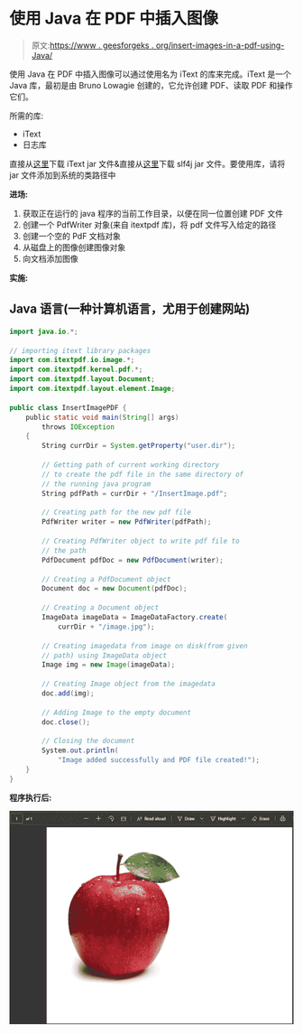 # 使用 Java 在 PDF 中插入图像

> 原文:[https://www . geesforgeks . org/insert-images-in-a-pdf-using-Java/](https://www.geeksforgeeks.org/inserting-images-in-a-pdf-using-java/)

使用 Java 在 PDF 中插入图像可以通过使用名为 iText 的库来完成。iText 是一个 Java 库，最初是由 Bruno Lowagie 创建的，它允许创建 PDF、读取 PDF 和操作它们。

所需的库:

*   iText
*   日志库

直接从[这里](https://github.com/itext/itext7/releases/download/7.1.13/iText7-Core-7.1.13-only-jars.zip)下载 iText jar 文件&直接从[这里](https://repo1.maven.org/maven2/org/slf4j/slf4j-jdk14/1.7.2/slf4j-jdk14-1.7.2.jar)下载 slf4j jar 文件。要使用库，请将 jar 文件添加到系统的类路径中

**进场:**

1.  获取正在运行的 java 程序的当前工作目录，以便在同一位置创建 PDF 文件
2.  创建一个 PdfWriter 对象(来自 itextpdf 库)，将 pdf 文件写入给定的路径
3.  创建一个空的 PdF 文档对象
4.  从磁盘上的图像创建图像对象
5.  向文档添加图像

**实施:**

## Java 语言(一种计算机语言，尤用于创建网站)

```java
import java.io.*;

// importing itext library packages
import com.itextpdf.io.image.*;
import com.itextpdf.kernel.pdf.*;
import com.itextpdf.layout.Document;
import com.itextpdf.layout.element.Image;

public class InsertImagePDF {
    public static void main(String[] args)
        throws IOException
    {
        String currDir = System.getProperty("user.dir");

        // Getting path of current working directory
        // to create the pdf file in the same directory of
        // the running java program
        String pdfPath = currDir + "/InsertImage.pdf";

        // Creating path for the new pdf file
        PdfWriter writer = new PdfWriter(pdfPath);

        // Creating PdfWriter object to write pdf file to
        // the path
        PdfDocument pdfDoc = new PdfDocument(writer);

        // Creating a PdfDocument object
        Document doc = new Document(pdfDoc);

        // Creating a Document object
        ImageData imageData = ImageDataFactory.create(
            currDir + "/image.jpg");

        // Creating imagedata from image on disk(from given
        // path) using ImageData object
        Image img = new Image(imageData);

        // Creating Image object from the imagedata
        doc.add(img);

        // Adding Image to the empty document
        doc.close();

        // Closing the document
        System.out.println(
            "Image added successfully and PDF file created!");
    }
}
```

**程序执行后:**

![](img/648a7c4be629f0f0487c2f83936b708f.png)